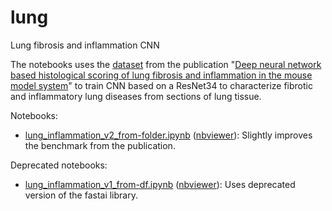 # lung
Lung fibrosis and inflammation CNN

The notebooks uses the [dataset](https://osf.io/28qbc/) from the publication "[Deep neural network based histological scoring of lung fibrosis and inflammation in the mouse model system](https://journals.plos.org/plosone/article?id=10.1371/journal.pone.0202708)" to train CNN based on a ResNet34 to characterize fibrotic and inflammatory lung diseases from sections of lung tissue.

Notebooks:
* [lung_inflammation_v2_from-folder.ipynb](https://github.com/MicPie/lung/blob/master/lung_inflammation_v2_from-folder.ipynb) ([nbviewer](https://nbviewer.jupyter.org/github/MicPie/lung/blob/master/lung_inflammation_v2_from-folder.ipynb)): Slightly improves the benchmark from the publication. 


Deprecated notebooks:
* [lung_inflammation_v1_from-df.ipynb]() ([nbviewer](https://nbviewer.jupyter.org/github/MicPie/lung/blob/master/lung_inflammation_v1_from-df.ipynb)): Uses deprecated version of the fastai library.
